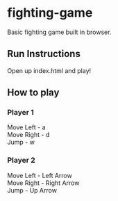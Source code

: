 # fighting-game
 
Basic fighting game built in browser.

## Run Instructions
Open up index.html and play!


## How to play
### Player 1
Move Left - a \
Move Right - d \
Jump - w

### Player 2
Move Left - Left Arrow \
Move Right - Right Arrow \
Jump - Up Arrow
